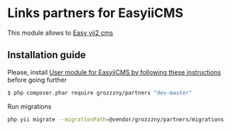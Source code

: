 Links partners for EasyiiCMS
==============================

This module allows to [Easy yii2 cms](http://github.com/noumo/easyii) 

## Installation guide

Please, install [User module for EasyiiCMS by following these instructions](https://github.com/grozzzny/partners) before going further

```bash
$ php composer.phar require grozzzny/partners "dev-master"
```

Run migrations
```bash
php yii migrate --migrationPath=@vendor/grozzzny/partners/migrations
```
